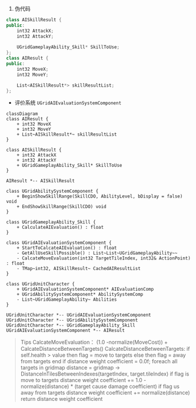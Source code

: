 1. 伪代码
```C++
class AISkillResult {
public:
	int32 AttackX;
	int32 AttackY;
	
	UGridGameplayAbility_Skill* SkillToUse;
};
class AIResult {
public:
	int32 MoveX;
	int32 MoveY;

	List<AISkillResult*> skillResultList;
};
```

- 评价系统
	`UGridAIEvaluationSystemComponent`
```mermaid
classDiagram
class AIResult {
	+ int32 MoveX
	+ int32 MoveY
	+ List~AISkillResult*~ skillResultList
}

class AISkillResult {
	+ int32 AttackX
	+ int32 AttackY
	+ UGridGameplayAbility_Skill* SkillToUse
}

AIResult *-- AISkillResult

class UGridAbilitySystemComponent {
	+ BeginShowSkillRange(SkillCDO, AbilityLevel, bDisplay = false) void
	+ EndShowSkillRange(SkillCDO) void
}

class UGridGameplayAbility_Skill {
	+ CalculateAIEvaluation() : float
}

class UGridAIEvaluationSystemComponent {
	+ StartToCalcateAIEvaluation() : float
	- GetAllUseSkillPossible() : List~List~UGridGameplayAbility~~
	- CalcateMoveEvaluation(int32 TargetTileIndex, int32& ActionPoint) : float
	- TMap~int32, AISkillResult~ CachedAIResultList
}

class UGridUnitCharacter {
	+ UGridAIEvaluationSystemComponent* AIEvaluationComp
	+ UGridAbilitySystemComponent* AbilitySystemComp
	- List~UGridGameplayAbility~ Abilities
}

UGridUnitCharacter *-- UGridAIEvaluationSystemComponent
UGridUnitCharacter *-- UGridAbilitySystemComponent
UGridUnitCharacter *-- UGridGameplayAbility_Skill
UGridAIEvaluationSystemComponent *-- AIResult
```
> Tips
> CalcateMoveEvaluation：
> 	(1.0 -normalize(MoveCost)) + CalcateDistanceBetweenTargets()
> CalcateDistanceBetweenTargets:
		if self.health > value then
		flag = move to targets
		else then
		flag = away from targets
		end if
		distance weight coefficient = 0.0f;
		foreach all targets in gridmap
			distance = gridmap -> DistanceInTilesBetweenIndexes(targetIndex, target.tileIndex)
			if flag is move to targets 
				distance weight coefficient +=  1.0 - normalize(distance) * (target cause damage coefficient)
			if flag us away from targets 
				distance weight coefficient += normalize(distance)
		return distance weight coefficient
		